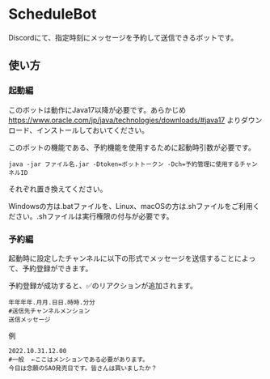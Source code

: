 # ScheduleBot
Discordにて、指定時刻にメッセージを予約して送信できるボットです。
## 使い方
### 起動編
このボットは動作にJava17以降が必要です。あらかじめ
https://www.oracle.com/jp/java/technologies/downloads/#java17
よりダウンロード、インストールしておいてください。

このボットの機能である、予約機能を使用するために起動時引数が必要です。

`java -jar ファイル名.jar -Dtoken=ボットトークン -Dch=予約管理に使用するチャンネルID`

それぞれ置き換えてください。

Windowsの方は.batファイルを、Linux、macOSの方は.shファイルをご利用ください。.shファイルは実行権限の付与が必要です。

### 予約編

起動時に設定したチャンネルに以下の形式でメッセージを送信することによって、予約登録ができます。

予約登録が成功すると、✅のリアクションが追加されます。

```
年年年年.月月.日日.時時.分分
#送信先チャンネルメンション
送信メッセージ
```
例
```
2022.10.31.12.00
#一般  ←ここはメンションである必要があります。
今日は念願のSAO発売日です。皆さんは買いましたか？
```

